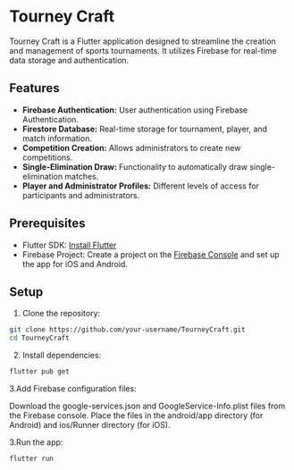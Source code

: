 # Tourney Craft

Tourney Craft is a Flutter application designed to streamline the creation and management of sports tournaments. It utilizes Firebase for real-time data storage and authentication.

## Features

- **Firebase Authentication:** User authentication using Firebase Authentication.
- **Firestore Database:** Real-time storage for tournament, player, and match information.
- **Competition Creation:** Allows administrators to create new competitions.
- **Single-Elimination Draw:** Functionality to automatically draw single-elimination matches.
- **Player and Administrator Profiles:** Different levels of access for participants and administrators.

## Prerequisites

- Flutter SDK: [Install Flutter](https://flutter.dev/docs/get-started/install)
- Firebase Project: Create a project on the [Firebase Console](https://console.firebase.google.com/) and set up the app for iOS and Android.

## Setup

1. Clone the repository:

```bash
git clone https://github.com/your-username/TourneyCraft.git
cd TourneyCraft
```

2. Install dependencies:
```bash
flutter pub get
```

3.Add Firebase configuration files:

Download the google-services.json and GoogleService-Info.plist files from the Firebase console.
Place the files in the android/app directory (for Android) and ios/Runner directory (for iOS).

3.Run the app:
```bash
flutter run
```

